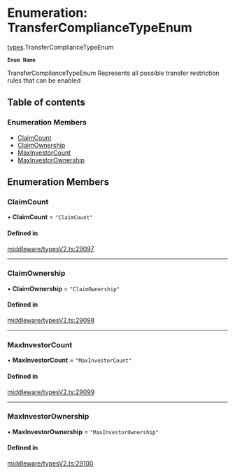 # Enumeration: TransferComplianceTypeEnum

[types](../wiki/types).TransferComplianceTypeEnum

**`Enum Name`**

 TransferComplianceTypeEnum
 Represents all possible transfer restriction rules that can be enabled

## Table of contents

### Enumeration Members

- [ClaimCount](../wiki/types.TransferComplianceTypeEnum#claimcount)
- [ClaimOwnership](../wiki/types.TransferComplianceTypeEnum#claimownership)
- [MaxInvestorCount](../wiki/types.TransferComplianceTypeEnum#maxinvestorcount)
- [MaxInvestorOwnership](../wiki/types.TransferComplianceTypeEnum#maxinvestorownership)

## Enumeration Members

### ClaimCount

• **ClaimCount** = ``"ClaimCount"``

#### Defined in

[middleware/typesV2.ts:29097](https://github.com/PolymeshAssociation/polymesh-sdk/blob/95e180d2/src/middleware/typesV2.ts#L29097)

___

### ClaimOwnership

• **ClaimOwnership** = ``"ClaimOwnership"``

#### Defined in

[middleware/typesV2.ts:29098](https://github.com/PolymeshAssociation/polymesh-sdk/blob/95e180d2/src/middleware/typesV2.ts#L29098)

___

### MaxInvestorCount

• **MaxInvestorCount** = ``"MaxInvestorCount"``

#### Defined in

[middleware/typesV2.ts:29099](https://github.com/PolymeshAssociation/polymesh-sdk/blob/95e180d2/src/middleware/typesV2.ts#L29099)

___

### MaxInvestorOwnership

• **MaxInvestorOwnership** = ``"MaxInvestorOwnership"``

#### Defined in

[middleware/typesV2.ts:29100](https://github.com/PolymeshAssociation/polymesh-sdk/blob/95e180d2/src/middleware/typesV2.ts#L29100)

